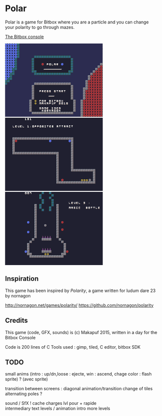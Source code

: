Polar
======

Polar is a game for Bitbox where you are a particle and you can change your polarity to go through mazes.

[The Bitbox console](http://bitboxconsole.blogspot.com)

![Intro](doc/intro.png)
![Level1](doc/level1.png)
![Level3](doc/level3.png)


Inspiration
-----------
This game has been inspired by *Polarity*, a game written for ludum dare 23 by nornagon

 http://nornagon.net/games/polarity/
 https://github.com/nornagon/polarity

Credits
-------

This game (code, GFX, sounds) is (c) Makapuf 2015, written in a day for the Bitbox Console

Code is 200 lines of C
Tools used : gimp, tiled, C editor, bitbox SDK


TODO
----

small anims (intro : up/dn,loose : ejecte, win : ascend, chage color : flash sprite) ? (avec sprite)

transition between screens : diagonal animation/transition  change of tiles
alternating poles ?

sound / SfX ! 
cache charges lvl pour + rapide  
intermediary text levels / animation intro 
more levels 

